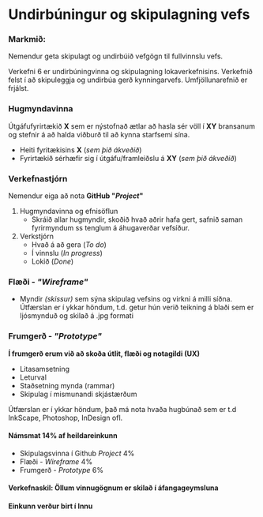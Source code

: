 # Undirbúningur og skipulagning vefs

### Markmið:

Nemendur geta skipulagt og undirbúið vefgögn til fullvinnslu vefs. 

Verkefni 6 er undirbúningvinna og skipulagning lokaverkefnisins. Verkefnið felst í að skipuleggja og undirbúa gerð kynningarvefs. Umfjöllunarefnið er frjálst.  

### Hugmyndavinna 

Útgáfufyrirtækið **X** sem er nýstofnað ætlar að hasla sér völl í **XY** bransanum og stefnir á að halda viðburð til að kynna starfsemi sína. 

* Heiti fyritækisins **X** (_sem þið ákveðið_) 
* Fyrirtækið sérhæfir sig í útgáfu/framleiðslu á **XY** (_sem þið ákveðið_)

### Verkefnastjórn

Nemendur eiga að nota **GitHub "_Project_"**

1. Hugmyndavinna og efnisöflun
   * Skráið allar hugmyndir, skoðið hvað aðrir hafa gert, safnið saman fyrirmyndum ss tenglum á áhugaverðar vefsíður.
2. Verkstjórn
   * Hvað á að gera (_To do_)
   * Í vinnslu (_In progress_)
   * Lokið (_Done_)

### Flæði - _"Wireframe"_ 

* Myndir _(skissur)_ sem sýna skipulag vefsins og virkni á milli síðna. Útfærslan er í ykkar höndum, t.d. getur hún verið teikning á blaði sem er ljósmynduð og skilað á .jpg formati

### Frumgerð - _"Prototype"_

**Í frumgerð erum við að skoða útlit, flæði og notagildi (UX)**

* Litasamsetning
* Leturval 
* Staðsetning mynda (rammar)
* Skipulag í mismunandi skjástærðum  

Útfærslan er í ykkar höndum, það má nota hvaða hugbúnað sem er t.d InkScape, Photoshop, InDesign ofl.

#### Námsmat 14% af heildareinkunn

* Skipulagsvinna í Github _Project_  4%
* Flæði - _Wireframe_     4%
* Frumgerð - _Prototype_     6%

#### Verkefnaskil: Öllum vinnugögnum er skilað í áfangageymsluna 

#### Einkunn verður birt í Innu
